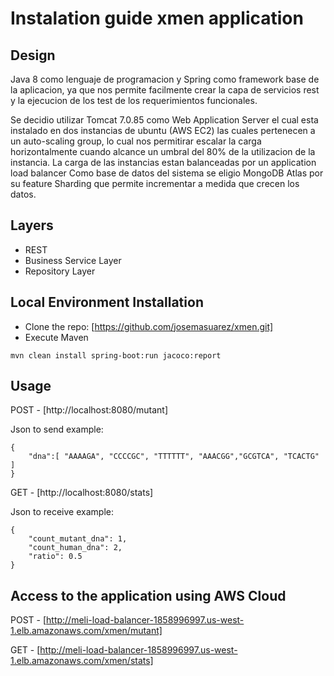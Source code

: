 # Instalation guide xmen application


## Design

Java 8 como lenguaje de programacion y Spring como framework base de la aplicacion, ya que nos permite facilmente crear la capa de servicios rest y la ejecucion de los test de los 
requerimientos funcionales.

Se decidio utilizar Tomcat 7.0.85 como Web Application Server el cual esta instalado en dos instancias de ubuntu (AWS EC2) las cuales pertenecen a un auto-scaling group, lo cual nos
permitirar escalar la carga horizontalmente cuando alcance un umbral del 80% de la utilizacion de la instancia. La carga de las instancias estan balanceadas por un application load balancer
Como base de datos del sistema se eligio MongoDB Atlas por su feature Sharding que permite incrementar a medida que crecen los datos.
 
## Layers

- REST
- Business Service Layer
- Repository Layer


## Local Environment Installation
- Clone the repo: [https://github.com/josemasuarez/xmen.git]
- Execute Maven 
```
mvn clean install spring-boot:run jacoco:report
```

## Usage

POST - [http://localhost:8080/mutant]

Json to send example:
```
{
	"dna":[ "AAAAGA", "CCCCGC", "TTTTTT", "AAACGG","GCGTCA", "TCACTG" ]
}
```

GET - [http://localhost:8080/stats]

Json to receive example:
```
{
    "count_mutant_dna": 1,
    "count_human_dna": 2,
    "ratio": 0.5
}
```


## Access to the application using AWS Cloud 
POST - [http://meli-load-balancer-1858996997.us-west-1.elb.amazonaws.com/xmen/mutant]

GET - [http://meli-load-balancer-1858996997.us-west-1.elb.amazonaws.com/xmen/stats]


